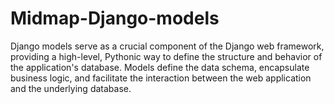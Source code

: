 # Midmap-Django-models
 Django models serve as a crucial component of the Django web framework, providing a high-level, Pythonic way to define the structure and behavior of the application's database. Models define the data schema, encapsulate business logic, and facilitate the interaction between the web application and the underlying database.
